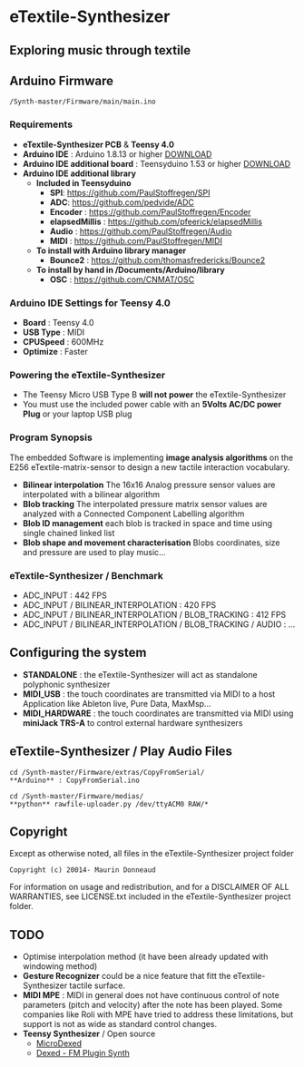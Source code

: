 # eTextile-Synthesizer
## Exploring music through textile

## Arduino Firmware
    /Synth-master/Firmware/main/main.ino
 
### Requirements
- **eTextile-Synthesizer PCB** & **Teensy 4.0**
- **Arduino IDE** : Arduino 1.8.13 or higher [DOWNLOAD](https://www.arduino.cc/en/Main/Software)
- **Arduino IDE additional board** : Teensyduino 1.53 or higher [DOWNLOAD](https://www.pjrc.com/teensy/teensyduino.html)
- **Arduino IDE additional library**
  - **Included in Teensyduino**
    - **SPI**: https://github.com/PaulStoffregen/SPI
    - **ADC**: https://github.com/pedvide/ADC
    - **Encoder** : https://github.com/PaulStoffregen/Encoder 
    - **elapsedMillis** : https://github.com/pfeerick/elapsedMillis
    - **Audio** : https://github.com/PaulStoffregen/Audio
    - **MIDI** : https://github.com/PaulStoffregen/MIDI
  - **To install with Arduino library manager**
    - **Bounce2** : https://github.com/thomasfredericks/Bounce2
  - **To install by hand in /Documents/Arduino/library**
    - **OSC** : https://github.com/CNMAT/OSC

### Arduino IDE Settings for Teensy 4.0
- **Board** :     Teensy 4.0
- **USB Type** :  MIDI
- **CPUSpeed** :  600MHz
- **Optimize** :  Faster

### Powering the eTextile-Synthesizer
- The Teensy Micro USB Type B **will not power** the eTextile-Synthesizer
- You must use the included power cable with an **5Volts AC/DC power Plug** or your laptop USB plug

### Program Synopsis
The embedded Software is implementing **image analysis algorithms** on the E256 eTextile-matrix-sensor to design a new tactile interaction vocabulary.
- **Bilinear interpolation** The 16x16 Analog pressure sensor values are interpolated with a bilinear algorithm
- **Blob tracking** The interpolated pressure matrix sensor values are analyzed with a Connected Component Labelling algorithm
- **Blob ID management** each blob is tracked in space and time using single chained linked list
- **Blob shape and movement characterisation** Blobs coordinates, size and pressure are used to play music...

### eTextile-Synthesizer / Benchmark
  - ADC_INPUT : 442 FPS
  - ADC_INPUT / BILINEAR_INTERPOLATION : 420 FPS
  - ADC_INPUT / BILINEAR_INTERPOLATION / BLOB_TRACKING : 412 FPS
  - ADC_INPUT / BILINEAR_INTERPOLATION / BLOB_TRACKING / AUDIO : ...

## Configuring the system
  - **STANDALONE** : the eTextile-Synthesizer will act as standalone polyphonic synthesizer
  - **MIDI_USB** : the touch coordinates are transmitted via MIDI to a host Application like Ableton live, Pure Data, MaxMsp...
  - **MIDI_HARDWARE** : the touch coordinates are transmitted via MIDI using **miniJack TRS-A** to control external hardware synthesizers

## eTextile-Synthesizer / Play Audio Files

    cd /Synth-master/Firmware/extras/CopyFromSerial/
    **Arduino** : CopyFromSerial.ino 
    
    cd /Synth-master/Firmware/medias/
    **python** rawfile-uploader.py /dev/ttyACM0 RAW/*

## Copyright
Except as otherwise noted, all files in the eTextile-Synthesizer project folder

    Copyright (c) 20014- Maurin Donneaud

For information on usage and redistribution, and for a DISCLAIMER OF ALL
WARRANTIES, see LICENSE.txt included in the eTextile-Synthesizer project folder.

## TODO
- Optimise interpolation method (it have been already updated with windowing method)
- **Gesture Recognizer** could be a nice feature that fitt the eTextile-Synthesizer tactile surface.
- **MIDI MPE** : MIDI in general does not have continuous control of note parameters (pitch and velocity) after the note has been played. Some companies like Roli with MPE have tried to address these limitations, but support is not as wide as standard control changes.
- **Teensy Synthesizer** / Open source
    - [MicroDexed](https://www.parasitstudio.de/)
    - [Dexed - FM Plugin Synth](https://github.com/asb2m10/dexed)
